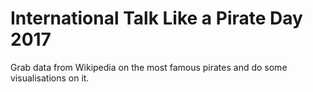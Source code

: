 # International Talk Like a Pirate Day 2017

Grab data from Wikipedia on the most famous pirates and do some visualisations on it. 
